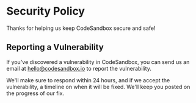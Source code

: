 # Security Policy

Thanks for helping us keep CodeSandbox secure and safe!

## Reporting a Vulnerability

If you've discovered a vulnerability in CodeSandbox, you can send us an email at hello@codesandbox.io to report the vulnerability.

We'll make sure to respond within 24 hours, and if we accept the vulnerability, a timeline on when it will be fixed. We'll keep you posted on the progress of our fix.
